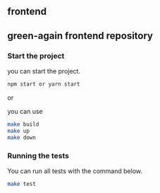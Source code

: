 ## frontend
green-again frontend repository
---

### Start the project
you can start the project.
```bash
npm start or yarn start
```

or

you can use
```bash
make build
make up
make down
```

### Running the tests
You can run all tests with the command below.
```bash
make test
```
